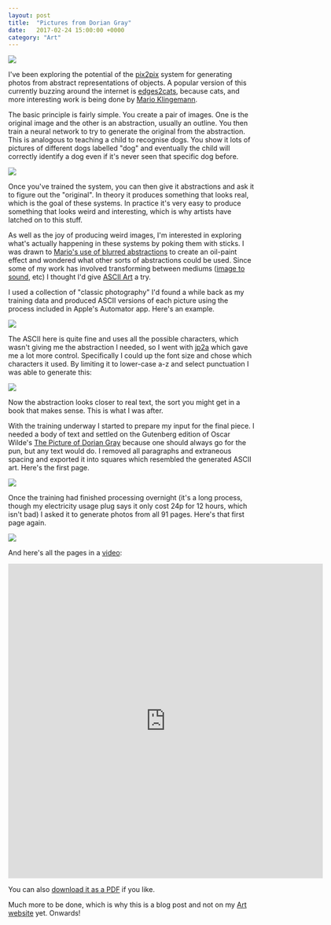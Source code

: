 ```yaml
---
layout: post
title:  "Pictures from Dorian Gray"
date:   2017-02-24 15:00:00 +0000
category: "Art"
---
```


![](/images/Pictures_From_Dorian_Gray_6.jpg)

I've been exploring the potential of the [pix2pix](https://github.com/phillipi/pix2pix) system for generating photos from abstract representations of objects. A popular version of this currently buzzing around the internet is [edges2cats](http://affinelayer.com/pixsrv/index.html), because cats, and more interesting work is being done by [Mario Klingemann](http://mario-klingemann.tumblr.com).

The basic principle is fairly simple. You create a pair of images. One is the original image and the other is an abstraction, usually an outline. You then train a neural network to try to generate the original from the abstraction. This is analogous to teaching a child to recognise dogs. You show it lots of pictures of different dogs labelled "dog" and eventually the child will correctly identify a dog even if it's never seen that specific dog before.

[![](/images/pix2pixexamples.jpg)](https://github.com/phillipi/pix2pix)

Once you've trained the system, you can then give it abstractions and ask it to figure out the "original". In theory it produces something that looks real, which is the goal of these systems. In practice it's very easy to produce something that looks weird and interesting, which is why artists have latched on to this stuff. 

As well as the joy of producing weird images, I'm interested in exploring what's actually happening in these systems by poking them with sticks. I was drawn to [Mario's use of blurred abstractions](http://mario-klingemann.tumblr.com/post/157270869090/yhancik-mario-klingemann-trained-pix2pix-with) to create an oil-paint effect and wondered what other sorts of abstractions could be used. Since some of my work has involved transforming between mediums ([image to sound](http://art.peteashton.com/live-sonification-photography/), etc) I thought I'd give [ASCII Art](https://en.wikipedia.org/wiki/ASCII_art) a try. 

I used a collection of "classic photography" I'd found a while back as my training data and produced ASCII versions of each picture using the process included in Apple's Automator app. Here's an example. 

![](/images/training-1-photo-0003.jpg)

The ASCII here is quite fine and uses all the possible characters, which wasn't giving me the abstraction I needed, so I went with [jp2a](https://csl.name/jp2a/) which gave me a lot more control. Specifically I could up the font size and chose which characters it used. By limiting it to lower-case a-z and select punctuation I was able to generate this:

![](/images/training-2-photo-0003.jpg)

Now the abstraction looks closer to real text, the sort you might get in a book that makes sense. This is what I was after. 

With the training underway I started to prepare my input for the final piece. I needed a body of text and settled on the Gutenberg edition of Oscar Wilde's [The Picture of Dorian Gray](http://www.gutenberg.org/ebooks/4078) because one should always go for the pun, but any text would do. I removed all paragraphs and extraneous spacing and exported it into squares which resembled the generated ASCII art. Here's the first page. 

![](/images/dorian_sq_01.jpg)

Once the training had finished processing overnight (it's a long process, though my electricity usage plug says it only cost 24p for 12 hours, which isn't bad) I asked it to generate photos from all 91 pages. Here's that first page again. 

![](/images/dorian_sq_01-after.jpg)

And here's all the pages in a [video](https://vimeo.com/205563393):

<iframe src="https://player.vimeo.com/video/205563393?loop=1&title=0&byline=0&portrait=0" width="640" height="640" frameborder="0" webkitallowfullscreen mozallowfullscreen allowfullscreen></iframe>

You can also [download it as a PDF](/images/Pictures_From_Dorian_Gray.pdf) if you like. 

Much more to be done, which is why this is a blog post and not on my [Art website](http://art.peteashton.com) yet. Onwards! 
